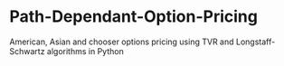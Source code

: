 # Path-Dependant-Option-Pricing
American, Asian and chooser options pricing using TVR and Longstaff-Schwartz algorithms in Python
